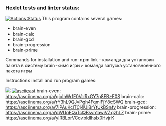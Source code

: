 ### Hexlet tests and linter status:
[![Actions Status](https://github.com/Dmitriy-Grabovskiy/frontend-project-44/actions/workflows/hexlet-check.yml/badge.svg)](https://github.com/Dmitriy-Grabovskiy/frontend-project-44/actions)
This program contains several games:
 - brain-even
 - brain-calc
 - brain-gcd		
 - brain-progression
 - brain-prime

Сommands for installation and run:
    npm link - команда для установки пакета в систему 
    brain-<имя игры> команда запуска установноенного пакета игры

Instructions install and run program games: 
<script src="https://asciinema.org/a/7iPAuKclTCj4UlBrYtUkBSnfv.js" id="asciicast-654999" async="true">brain-even</script>
<a href="https://asciinema.org/a/7iPAuKclTCj4UlBrYtUkBSnfv" target="_blank"><img src="https://asciinema.org/a/7iPAuKclTCj4UlBrYtUkBSnfv.svg" /></a>
[![asciicast](https://asciinema.org/a/7iPAuKclTCj4UlBrYtUkBSnfv.svg)](https://asciinema.org/a/7iPAuKclTCj4UlBrYtUkBSnfv)
brain-even:			 https://asciinema.org/a/gioIhWrfE0VdRxGY7p8EBzF0S
brain-calc:			 https://asciinema.org/a/rY3hL9QJvPgh4FqmlFjY8cSWQ
brain-gcd:			 https://asciinema.org/a/7iPAuKclTCj4UlBrYtUkBSnfv
brain-progression:	 https://asciinema.org/a/dWUqEQaTcQBsvn1awiVZqzhLZ
brain-prime:		 https://asciinema.org/a/ylRBLorVCovbldIhsIx0HvjrK


